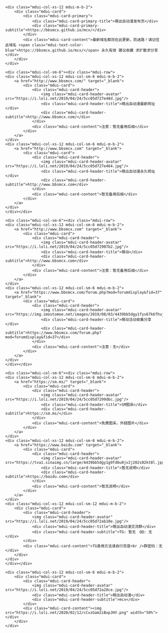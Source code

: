 
<html lang="zh-CN">
<head>
	<meta charset="utf-8">
	<meta name="viewport" content="width=device-width, initial-scale=1.0, maximum-scale=1.0, user-scalable=no" />
	<meta http-equiv="Cache-Control" content="no-transform" />
	<meta http-equiv="Cache-Control" content="no-siteapp" />
	<meta http-equiv="X-UA-Compatible" content="IE=Edge, chrome=1"/>
	<meta name="description" content="萌出血动漫最新地址发布页">
	<title>萌出血动漫 - 最新地址发布页</title>
	<link rel="icon" href="https://bbsmcx.github.io/mcx//favicon.ico" />
	<link href="https://cdnjs.cloudflare.com/ajax/libs/mdui/0.4.2/css/mdui.min.css" rel="stylesheet">
	<!-- HTML5 shim and Respond.js IE8 support of HTML5 elements and media queries -->
	<!--[if lt IE 9]>
		<script src="https://oss.maxcdn.com/libs/html5shiv/3.7.0/html5shiv.js"></script>
		<script src="https://oss.maxcdn.com/libs/respond.js/1.3.0/respond.min.js"></script>
	<![endif]-->
	<style>a{text-decoration:none}</style>
	<!-- Global site tag (gtag.js) - Google Analytics -->
	<script async src="https://www.googletagmanager.com/gtag/js?id=G-FM6ENQPSV2"></script>
	<script>
		window.dataLayer = window.dataLayer || [];
		function gtag(){dataLayer.push(arguments);}
		gtag('js', new Date());
		gtag('config', 'G-FM6ENQPSV2');
	</script>
</head>
<body class="mdui-theme-primary-black mdui-theme-accent-pink">

<div class="mdui-container mdui-m-t-2">
<div class="mdui-row">

	<div class="mdui-col-xs-12 mdui-m-b-2">
		<div class="mdui-card">
			<div class="mdui-card-primary">
				<div class="mdui-card-primary-title">萌出血动漫发布页</div>
				<div class="mdui-card-primary-subtitle">https://bbsmcx.github.io/mcx/</div>
			</div>
			<div class="mdui-card-content">最新域名都将在此更新，防迷路！请记住此域名 <span class="mdui-text-color-blue">https://bbsmcx.github.io/mcx/</span> 永久有效 建议收藏 求扩散求分享</div>
		</div>
	</div>

	<div class="mdui-col-sm-6"><div class="mdui-row">
	<div class="mdui-col-xs-12 mdui-col-sm-6 mdui-m-b-2">
		<a href="http://www.bbsmcx.com/" target="_blank">
			<div class="mdui-card">
				<div class="mdui-card-header">
					<img class="mdui-card-header-avatar" src="https://i.loli.net/2019/04/24/5cc05d727e48d.jpg"/>
					<div class="mdui-card-header-title">萌出血动漫最新网址</div>
					<div class="mdui-card-header-subtitle">http://www.bbsmcx.com/</div>
				</div>
				<div class="mdui-card-content">注意：暂无备用后缀</div>
			</div>
		</a>
	</div>
	<div class="mdui-col-xs-12 mdui-col-sm-6 mdui-m-b-2">
		<a href="http://www.bbsmcx.com" target="_blank">
			<div class="mdui-card">
				<div class="mdui-card-header">
					<img class="mdui-card-header-avatar" src="https://i.loli.net/2019/04/24/5cc05d727e464.jpg"/>
					<div class="mdui-card-header-title">萌出血动漫永久网址</div>
					<div class="mdui-card-header-subtitle">http://www.bbsmcx.com</div>
				</div>
				<div class="mdui-card-content">暂无备用后缀</div>
			</div>
		</a>
	</div>
	</div></div>

	<div class="mdui-col-sm-6"><div class="mdui-row">
	<div class="mdui-col-xs-12 mdui-col-sm-6 mdui-m-b-2">
		<a href="http://www.bbsmcx.com" target="_blank">
			<div class="mdui-card">
				<div class="mdui-card-header">
					<img class="mdui-card-header-avatar" src="https://i.loli.net/2019/04/24/5cc05d72907b2.jpg"/>
					<div class="mdui-card-header-title">萌动</div>
					<div class="mdui-card-header-subtitle">http://www.bbsmcx.com</div>
				</div>
				<div class="mdui-card-content">注意：暂无备用后缀</div>
			</div>
		</a>
	</div>
	<div class="mdui-col-xs-12 mdui-col-sm-6 mdui-m-b-2">
		<a href="https://www.bbsmcx.com/forum.php?mod=forumdisplay&fid=37" target="_blank">
			<div class="mdui-card">
				<div class="mdui-card-header">
					<img class="mdui-card-header-avatar" src="https://img.imoutomoe.net/images/2019/08/03/4439bb5dgy1fys67k6fhuj201n01nq2s.jpg"/>
					<div class="mdui-card-header-title">萌动活动收集分享</div>
					<div class="mdui-card-header-subtitle">https://www.bbsmcx.com/forum.php?mod=forumdisplay&fid=37</div>
				</div>
				<div class="mdui-card-content">注意：无</div>
			</div>
		</a>
	</div>
	</div></div>

	<div class="mdui-col-sm-6"><div class="mdui-row">
	<div class="mdui-col-xs-12 mdui-col-sm-6 mdui-m-b-2">
		<a href="https://sm.ms/" target="_blank">
			<div class="mdui-card">
				<div class="mdui-card-header">
					<img class="mdui-card-header-avatar" src="https://i.loli.net/2019/04/24/5cc05d7299dbc.jpg"/>
					<div class="mdui-card-header-title">SM图床</div>
					<div class="mdui-card-header-subtitle">https://sm.ms/</div>
				</div>
				<div class="mdui-card-content">免费图床，外链图片</div>
			</div>
		</a>
	</div>
	<div class="mdui-col-xs-12 mdui-col-sm-6 mdui-m-b-2">
		<a href="https://www.baidu.com" target="_blank">
			<div class="mdui-card">
				<div class="mdui-card-header">
					<img class="mdui-card-header-avatar" src="https://tva1.sinaimg.cn/large/4439bb5dgy1g9fd6u0jv2j202s02kt8l.jpg"/>
					<div class="mdui-card-header-title">暂无说明</div>
					<div class="mdui-card-header-subtitle">https://baidu.com</div>
				</div>
				<div class="mdui-card-content">暂无说明</div>
			</div>
		</a>
	</div>
	<div class="mdui-col-xs-12 mdui-col-sm-12 mdui-m-b-2">
		<div class="mdui-card">
			<div class="mdui-card-header">
				<img class="mdui-card-header-avatar" src="https://i.loli.net/2019/04/24/5cc05d72ab10e.jpg"/>
				<div class="mdui-card-header-title">萌出血动漫交流群</div>
				<div class="mdui-card-header-subtitle">TG: 暂无　QQ: 无</div>
			</div>
			<div class="mdui-card-content">TG食用方法请自行百度<br />群密码：无</div>
		</div>
	</div>
	</div></div>

	<div class="mdui-col-xs-12 mdui-col-sm-6 mdui-m-b-2">
		<div class="mdui-card">
			<div class="mdui-card-header">
				<img class="mdui-card-header-avatar" src="https://i.loli.net/2019/04/24/5cc05d72a28ce.jpg"/>
				<div class="mdui-card-header-title">萌出血动漫</div>
				<div class="mdui-card-header-subtitle">mcx</div>
			</div>
			<div class="mdui-card-content"><img src="https://i.loli.net/2020/02/12/cCvzGam2iBxpJHY.png" width="50%"></div>
		</div>
	</div>

</div>
</div>

</body>
</html>
